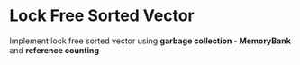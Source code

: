 # Lock Free Sorted Vector
Implement lock free sorted vector using <b>garbage collection - MemoryBank</b> and <b>reference counting</b>
